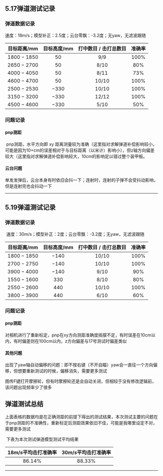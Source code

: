 ## 5.17弹道测试记录

### 弹道数据记录

​		速度：18m/s；模型补正：2.5度；云台零飘：-3.2度；无yaw，无滤波跟随

| 目标距离/mm | 目标高度/mm | 打中数目 / 击打总数目 | 准确率  |
| :---------: | :---------: | :-------------------: | :-----: |
| $1800-1850$ |    $50$     |        $9 / 9$        | $100\%$ |
| $2650-2700$ |    $50$     |       $8 / 10$        | $80\%$  |
| $4000-4050$ |    $50$     |       $8 / 11$        | $73\%$  |
| $4600-4700$ |    $50$     |       $10 / 10$       | $100\%$ |
| $2500-2530$ |   $-330$    |       $10 / 10$       | $100\%$ |
| $3150-3200$ |   $-330$    |       $12 / 12$       | $100\%$ |
| $4500-4600$ |   $-330$    |       $5 / 10$        | $50\%$  |

### 问题记录

#### 	pnp测距

​		pnp测距，水平方向即 xy 距离测量较为准确（这里指对求解弹道补偿影响较小，可能是因为10+cm的误差相对于与目标距离（以米计）影响小），但z轴方向偏差较大（这里指对求解弹道补偿影响较大，10cm的影响足以错过整个装甲板。

#### 云台问题

​		单发发弹后，云台本身有时依旧会抖一下；连射时，连射的子弹不会受抖动影响，但是连射完也会抖动一下

---

## 5.19弹道测试记录

### 弹道数据记录

​		速度：30m/s；模型补正：2度；云台零飘：-3.2度；无yaw，无滤波跟随

| 目标距离/mm | 目标高度/mm | 打中数目 / 击打总数目 | 准确率  |
| :---------: | :---------: | :-------------------: | :-----: |
| $1800-1850$ |   $-140$    |       $10 / 10$       | $100\%$ |
| $2700-2750$ |   $-140$    |       $10 / 10$       | $100\%$ |
| $3900-4000$ |   $-140$    |       $9 / 10$        | $90\%$  |
| $1550-1600$ |    $330$    |       $8 / 10$        | $80\%$  |
| $2550-2600$ |    $440$    |       $10 / 10$       | $100\%$ |
| $3800-3900$ |    $440$    |       $6 / 10$        | $60\%$  |

### 问题记录

#### 	pnp测距

​		对相机进行了重新标定，pnp在xy方向测距准确度摇摆不定，有时误差在10cm以内，有时偏差则在100cm以内，z方向偏差与17号测试时偏差类似

#### 其他问题

​		出现了yaw轴自动偏移的问题：即不按右键（不开自瞄）yaw会一直往一个方向偏移，但想要重新测试的时候，偏移消失，需要更多测试

​		图传F键打开摩擦轮，但有时摩擦轮还是会自动关闭，但相较于没有修改逻辑前，该问题出现频率少了很多

## 弹道测试总结

​		上面表格的数据均是在正确测距的前提下得出的测试结果，本次测试主要的问题在于pnp测距的不准确性，重新标定后测距效果依旧不佳，可能是我哪里设定不对，需要更多测试

​		下表为本次测试弹道模型测试平均结果

| $18m/s$平均击打准确率 | $30m/s$平均击打准确率 |
| :-------------------: | :-------------------: |
|      $86.14 \%$       |      $88.33 \%$       |

---

